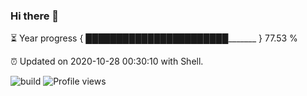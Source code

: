### Hi there 👋

⏳ Year progress { ███████████████████████_______ } 77.53 %

⏰ Updated on 2020-10-28 00:30:10 with Shell.

![build](https://github.com/shenxianpeng/shenxianpeng/workflows/build/badge.svg) ![Profile views](https://gpvc.arturio.dev/shenxianpeng)